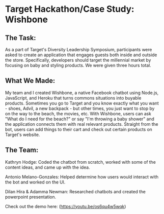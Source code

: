 # Target Hackathon/Case Study: Wishbone

## The Task:
As a part of Target's Diversity Leadership Symposium, participants were asked to create an application that engages guests both inside and outside the store. Specifically, developers should target the millennial market by focusing on baby and styling products. We were given three hours total. 

## What We Made:
My team and I created Wishbone, a native Facebook chatbot using Node.js, JavaScript, and Heroku that turns commons situations into buyable products. Sometimes you go to Target and you know exactly what you want - shoes, Advil, a new backpack - but other times, you just want to stop by on the way to the beach, the movies, etc. With Wishbone, users can ask "What do I need for the beach?" or say "I'm throwing a baby shower" and the application connects them with real relevant products. Straight from the bot, users can add things to their cart and check out certain products on Target's website. 

## The Team:
Kathryn Hodge: Coded the chatbot from scratch, worked with some of the content ideas, and came up with the idea. 

Antonio Melano-Gonzales: Helped determine how users would interact with the bot and worked on the UI.

Dilan Hira & Adamma Newman: Researched chatbots and created the powerpoint presentation.

Check out the demo here: (https://youtu.be/os6qu4w5wqk)
